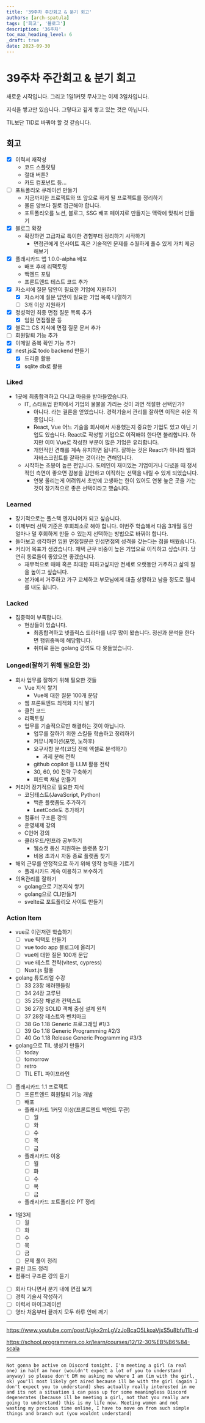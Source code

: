 ```yaml
---
title: '39주차 주간회고 & 분기 회고'
authors: [arch-spatula]
tags: ['회고', '블로그']
description: '36주차'
toc_max_heading_level: 6
_draft: true
date: 2023-09-30
---
```


# 39주차 주간회고 & 분기 회고

새로운 시작입니다. 그리고 1일1커밋 무사고는 이제 3일차입니다.

지식을 쌓고만 있습니다. 그렇다고 깊게 쌓고 있는 것은 아닙니다.

TIL보단 TID로 바꿔야 할 것 같습니다.

<!--truncate-->

## 회고

- [x] 이력서 재작성
  - 코드 스플릿팅
  - 절대 버튼?
  - 카드 컴포넌트 등...
- [ ] 포트폴리오 큐레이션 만들기
  - 지금까지한 프로젝트와 또 앞으로 하게 될 프로젝트를 정리하기
  - 물론 양보다 질로 접근해야 합니다.
  - 포트폴리오를 노션, 블로그, SSG 배포 페이지로 만들지는 맥락에 맞춰서 만들기
- [x] 블로그 확장
  - 확장하면 고급자료 특이한 경험부터 정리하기 시작하기
    - 면접관에게 인사이트 혹은 기술적인 문제를 수월하게 풀수 있게 가치 제공해보기
- [x] 플래시카드 앱 1.0.0-alpha 배포
  - 배포 후에 리팩토링
  - 백엔드 포팅
  - 프론트엔드 테스트 코드 추가
- [x] 자소서에 질문 답안이 필요한 기업에 지원하기
  - [x] 자소서에 질문 답안이 필요한 기업 목록 나열하기
  - [ ] 3개 이상 지원하기
- [x] 정성적인 최종 면접 질문 목록 추가
  - [x] 임원 면접질문 등
- [x] 블로그 CS 지식에 면접 질문 문서 추가
- [ ] 회원탈퇴 기능 추가
- [x] 이메일 중복 확인 기능 추가
- [x] nest.js로 todo backend 만들기
  - [x] 드리즐 활용
  - [x] sqlite db로 활용

### Liked

- 1곳에 최종합격하고 다니고 마음을 받아들였습니다.
  - IT, 스타트업 한파에서 기업의 물불을 가리는 것이 과연 적절한 선택인가?
    - 아니다. 라는 결론을 얻었습니다. 경력기술서 관리를 잘하면 이직은 쉬운 직종입니다.
    - React, Vue 어느 기술을 회사에서 사용했는지 중요한 기업도 있고 아닌 기업도 있습니다. React로 작성할 기업으로 이직해야 한다면 불리합니다. 하지만 이미 Vue로 작성한 부분이 많은 기업은 유리합니다.
    - 개인적인 견해를 계속 유지하면 됩니다. 잘하는 것은 React가 아니라 웹과 자바스크립트를 잘하는 것이라는 견해입니다.
  - 시작하는 초봉이 높은 편입니다. 도메인이 재미있는 기업이거나 다녔을 때 정서적인 측면이 좋으면 감봉을 감안하고 이직하는 선택을 내릴 수 있게 되었습니다.
    - 연봉 올리는게 어려워서 초반에 고생하는 한이 있어도 연봉 높은 곳을 가는 것이 장기적으로 좋은 선택이라고 했습니다.

### Learned

- 장기적으로는 풀스택 엔지니어가 되고 싶습니다.
- 이제부터 선택 기준은 후회최소로 해야 합니다. 이번주 학습해서 다음 3개월 동안 얼마나 덜 후회하게 만들 수 있는지 선택하는 방법으로 바꿔야 합니다.
- 돌아보고 생각하면 임원 면접질문은 인성면접의 성격을 갖는다는 점을 배웠습니다.
- 커리어 목표가 생겼습니다. 재택 근무 비중이 높은 기업으로 이직하고 싶습니다. 당연히 동료들이 좋았으면 좋겠습니다.
  - 재무적으로 매매 혹은 최대한 피하고싶지만 전세로 오랫동안 거주하고 삶의 질을 높이고 싶습니다.
  - 본가에서 거주하고 가구 교체하고 부모님에게 대출 상황하고 남을 정도로 월세를 내도 됩니다.

### Lacked

- 집중력이 부족합니다.
  - 현상들이 있습니다.
    - 최종합격하고 넷플릭스 드라마를 너무 많이 봤습니다. 정신과 분석을 한다면 행위중독에 해당합니다.
    - 취미로 듣는 golang 강의도 다 못들었습니다.

### Longed(잘하기 위해 필요한 것)

- 회사 업무를 잘하기 위해 필요한 것들
  - Vue 지식 쌓기
    - Vue에 대한 질문 100개 문답
  - 웹 프론트엔드 최적화 지식 쌓기
  - 클린 코드
  - 리팩토링
  - 업무를 기술적으로만 해결하는 것이 아닙니다.
    - 업무를 잘하기 위한 스킬들 학습하고 정리하기
    - 커뮤니케이션(포멧, 노하후)
    - 요구사항 분석(코딩 전에 엑셀로 분석하기)
      - 과제 분해 전략
    - github copilot 등 LLM 활용 전략
    - 30, 60, 90 전략 구축하기
    - 피드백 채널 만들기
- 커리어 장기적으로 필요한 지식
  - 코딩테스트(JavaScript, Python)
    - 백준 플랫폼도 추가하기
    - LeetCode도 추가하기
  - 컴퓨터 구조론 강의
  - 운영체제 강의
  - C언어 강의
  - 클라우드/인프라 공부하기
    - 웹소캣 통신 지원하는 플랫폼 찾기
    - 비용 초과시 자동 종료 플랫폼 찾기
- 해외 근무를 안정적으로 하기 위해 영작 능력을 기르기
  - 플래시카드 계속 이용하고 보수하기
- 의욕관리를 잘하기
  - golang으로 기본지식 쌓기
  - golang으로 CLI만들기
  - svelte로 포트폴리오 사이트 만들기

### Action Item

- vue로 이런저런 학습하기
  - [ ] vue 틱택토 만들기
  - [ ] vue todo app 블로그에 올리기
  - [ ] vue에 대한 질문 100개 문답
  - [ ] vue 테스트 전략(vitest, cypress)
  - [ ] Nuxt.js 활용
- golang 튜토리얼 수강
  - [ ] 33 23장 에러핸들링
  - [ ] 34 24장 고루틴
  - [ ] 35 25장 채널과 컨텍스트
  - [ ] 36 27장 SOLID 객체 중심 설계 원칙
  - [ ] 37 28장 테스트와 벤치마크
  - [ ] 38 Go 1.18 Generic 프로그래밍 #1/3
  - [ ] 39 Go 1.18 Generic Programming #2/3
  - [ ] 40 Go 1.18 Release Generic Programming #3/3
- golang으로 TIL 생성기 만들기
  - [ ] today
  - [ ] tomorrow
  - [ ] retro
  - [ ] TIL ETL 파이프라인
- [ ] 플래시카드 1.1 프로젝트
  - [ ] 프론트엔드 회원탈퇴 기능 개발
  - [ ] 배포
  - 플래시카드 1커밋 이상(프론트엔드 백엔드 무관)
    - [ ] 월
    - [ ] 화
    - [ ] 수
    - [ ] 목
    - [ ] 금
  - 플래시카드 이용
    - [ ] 월
    - [ ] 화
    - [ ] 수
    - [ ] 목
    - [ ] 금
  - 플래시카드 포트폴리오 PT 정리
- 1일3제
  - [ ] 월
  - [ ] 화
  - [ ] 수
  - [ ] 목
  - [ ] 금
  - [ ] 문제 풀이 정리
- 클린 코드 정리
- 컴퓨터 구조론 강의 듣기
- [ ] 회사 다니면서 분기 내에 면접 보기
- [ ] 경력 기술서 작성하기
- [ ] 이력서 마이그레이션
- [ ] 영타 처음부터 끝까지 모두 하루 안에 깨기

---

https://www.youtube.com/post/Ugkx2mLgVzJoBcaO5LkoaVjxS5u8bfu11b-d

https://school.programmers.co.kr/learn/courses/12/12-30%EB%B6%84-scala

---

```
Not gonna be active on Discord tonight. I'm meeting a girl (a real one) in half an hour (wouldn't expect a lot of you to understand anyway) so please don't DM me asking me where I am (im with the girl, ok) you'll most likely get aired because ill be with the girl (again I don't expect you to understand) shes actually really interested in me and its not a situation i can pass up for some meaningless Discord degenerates (because ill be meeting a girl, not that you really are going to understand) this is my life now. Meeting women and not wasting my precious time online, I have to move on from such simple things and branch out (you wouldnt understand)
```
